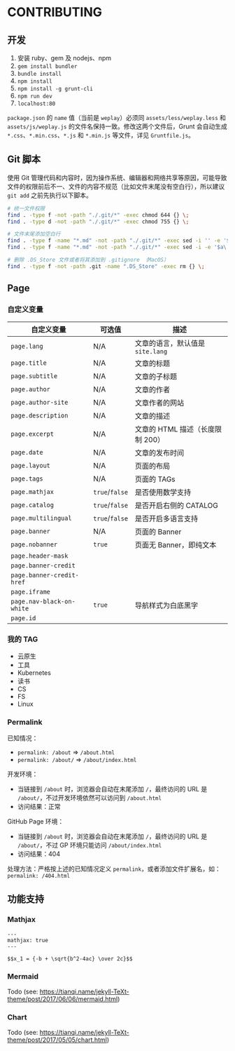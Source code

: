 # CONTRIBUTING

## 开发

1. 安装 ruby、gem 及 nodejs、npm
2. `gem install bundler`
3. `bundle install`
4. `npm install`
5. `npm install -g grunt-cli`
6. `npm run dev`
7. `localhost:80`

`package.json` 的 `name` 值（当前是 `weplay`）必须同 `assets/less/weplay.less` 和 `assets/js/weplay.js` 的文件名保持一致。修改这两个文件后，Grunt 会自动生成 `*.css`、`*.min.css`、`*.js` 和 `*.min.js` 等文件，详见 `Gruntfile.js`。

## Git 脚本

使用 Git 管理代码和内容时，因为操作系统、编辑器和网络共享等原因，可能导致文件的权限前后不一、文件的内容不规范（比如文件末尾没有空白行），所以建议 `git add` 之前先执行以下脚本。

```sh
# 统一文件权限
find . -type f -not -path "./.git/*" -exec chmod 644 {} \;
find . -type d -not -path "./.git/*" -exec chmod 755 {} \;

# 文件末尾添加空白行
find . -type f -name "*.md" -not -path "./.git/*" -exec sed -i '' -e '$a\' {} \; # macOS
find . -type f -name "*.md" -not -path "./.git/*" -exec sed -i -e '$a\' {} \;    # Linux

# 删除 .DS_Store 文件或者将其添加到 .gitignore （MacOS）
find . -type f -not -path .git -name ".DS_Store" -exec rm {} \;
```

## Page

### 自定义变量

| 自定义变量                | 可选值         | 描述                             |
| ------------------------- | -------------- | -------------------------------- |
| `page.lang`               | N/A            | 文章的语言，默认值是 `site.lang` |
| `page.title`              | N/A            | 文章的标题                       |
| `page.subtitle`           | N/A            | 文章的子标题                     |
| `page.author`             | N/A            | 文章的作者                       |
| `page.author-site`        | N/A            | 文章作者的网站                   |
| `page.description`        | N/A            | 文章的描述                       |
| `page.excerpt`            | N/A            | 文章的 HTML 描述（长度限制 200） |
| `page.date`               | N/A            | 文章的发布时间                   |
| `page.layout`             | N/A            | 页面的布局                       |
| `page.tags`               | N/A            | 页面的 TAGs                      |
| `page.mathjax`            | `true`/`false` | 是否使用数学支持                 |
| `page.catalog`            | `true`/`false` | 是否开启右侧的 CATALOG           |
| `page.multilingual`       | `true`/`false` | 是否开启多语言支持               |
| `page.banner`             | N/A            | 页面的 Banner                    |
| `page.nobanner`           | `true`         | 页面无 Banner，即纯文本          |
| `page.header-mask`        |                |                                  |
| `page.banner-credit`      |                |                                  |
| `page.banner-credit-href` |                |                                  |
| `page.iframe`             |                |                                  |
| `page.nav-black-on-white` | `true`         | 导航样式为白底黑字               |
| `page.id`                 |                |                                  |

### 我的 TAG

* 云原生
* 工具
* Kubernetes
* 读书
* CS
* FS
* Linux

### Permalink

已知情况：

* `permalink: /about`  => `/about.html`
* `permalink: /about/` => `/about/index.html`

开发环境：

* 当链接到 `/about` 时，浏览器会自动在末尾添加 `/`，最终访问的 URL 是 `/about/`，不过开发环境依然可以访问到 `/about.html`
* 访问结果：正常

GitHub Page 环境：

* 当链接到 `/about` 时，浏览器会自动在末尾添加 `/`，最终访问的 URL 是 `/about/`，不过 GP 环境只能访问 `/about/index.html`
* 访问结果：404

处理方法：严格按上述的已知情况定义 `permalink`，或者添加文件扩展名，如：`permalink: /404.html`

## 功能支持

### Mathjax

```mardown
---
mathjax: true
---

$$x_1 = {-b + \sqrt{b^2-4ac} \over 2c}$$
```

### Mermaid

Todo
(see: <https://tianqi.name/jekyll-TeXt-theme/post/2017/06/06/mermaid.html>)

### Chart

Todo
(see: <https://tianqi.name/jekyll-TeXt-theme/post/2017/05/05/chart.html>)
